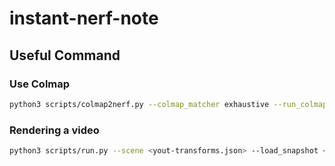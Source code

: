 # instant-nerf-note

## Useful Command

### Use Colmap
```bash
python3 scripts/colmap2nerf.py --colmap_matcher exhaustive --run_colmap --aabb_scale 16 --images <data/your-data>
```

### Rendering a video
```bash
python3 scripts/run.py --scene <yout-transforms.json> --load_snapshot <yout-transforms_base.msgpack> --video_n_seconds <video length> --video_fps 30 --width 1920 --height 1080 --mode nerf --video_camera_path transforms_base_cam.json
```

